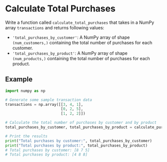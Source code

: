 # Calculate Total Purchases

Write a function called `calculate_total_purchases` that takes in a NumPy array `transactions` and returns following values:

- `'total_purchases_by_customer'`: A NumPy array of shape `(num_customers,)` containing the total number of purchases for each customer.
- `'total_purchases_by_product'`: A NumPy array of shape `(num_products,)` containing the total number of purchases for each product.


## Example

```python
import numpy as np

# Generate some sample transaction data
transactions = np.array([[3, 4, 1],
                         [0, 2, 5],
                         [1, 2, 2]])

# Calculate the total number of purchases by customer and by product
total_purchases_by_customer, total_purchases_by_product = calculate_purchase_totals(transactions)

# Print the results
print("Total purchases by customer:", total_purchases_by_customer)
print("Total purchases by product:", total_purchases_by_product)
# Total purchases by customer: [8 7 5]
# Total purchases by product: [4 8 8]

```